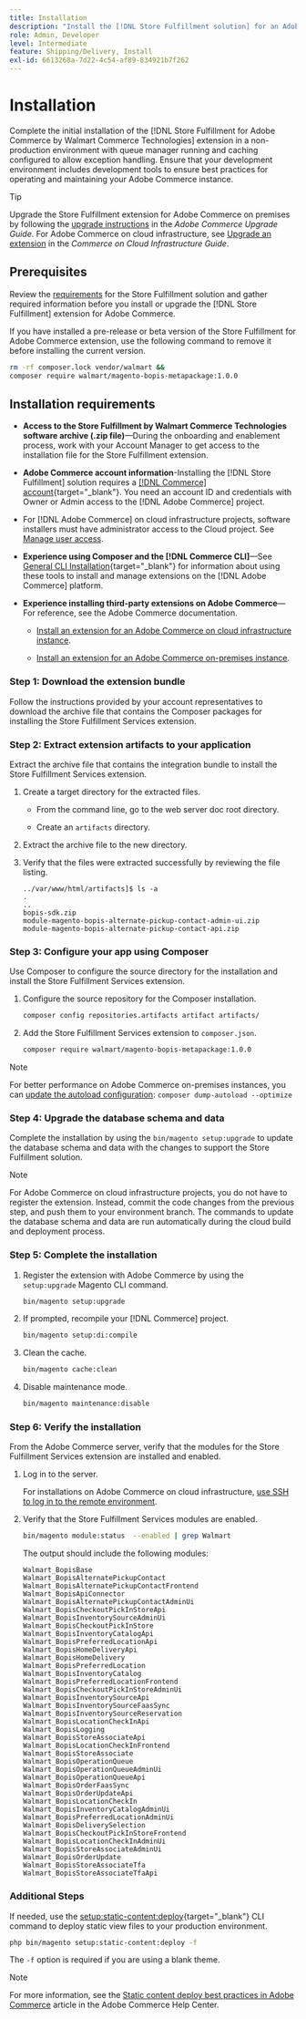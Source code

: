 ```yaml
---
title: Installation
description: "Install the [!DNL Store Fulfillment solution] for an Adobe Commerce storefront using Composer for PHP."
role: Admin, Developer
level: Intermediate
feature: Shipping/Delivery, Install
exl-id: 6613268a-7d22-4c54-af89-834921b7f262
---
```


# Installation

Complete the initial installation of the [!DNL Store Fulfillment for Adobe Commerce by Walmart Commerce Technologies] extension in a non-production environment with queue manager running and caching configured to allow exception handling. Ensure that your development environment includes development tools to ensure best practices for operating and maintaining your Adobe Commerce instance.

>[!TIP]
>
>Upgrade the Store Fulfillment extension for Adobe Commerce on premises by following the [upgrade instructions](https://experienceleague.adobe.com/docs/commerce-operations/upgrade-guide/modules/upgrade.html) in the _Adobe Commerce Upgrade Guide_. For Adobe Commerce on cloud infrastructure, see [Upgrade an extension](https://experienceleague.adobe.com/docs/commerce-cloud-service/user-guide/configure-store/extensions.html#upgrade-an-extension) in the *Commerce on Cloud Infrastructure Guide*.

## Prerequisites

Review the [requirements](solution-requirements.md) for the Store Fulfillment solution and gather required information before you install or upgrade the [!DNL Store Fulfillment] extension for Adobe Commerce.

If you have installed a pre-release or beta version of the Store Fulfillment for Adobe Commerce extension, use the following command to remove it before installing the current version.

```bash
rm -rf composer.lock vendor/walmart &&
composer require walmart/magento-bopis-metapackage:1.0.0
```

## Installation requirements

- **Access to the Store Fulfillment by Walmart Commerce Technologies software archive (.zip file)**—During the onboarding and enablement process, work with your Account Manager to get access to the installation file for the Store Fulfillment extension.

- **Adobe Commerce account information**-Installing the [!DNL Store Fulfillment] solution requires a [[!DNL Commerce] account](https://docs.magento.com/user-guide/magento/magento-account.html){target="_blank"}. You need an account ID and credentials with Owner or Admin access to the [!DNL Adobe Commerce] project.

- For [!DNL Adobe Commerce] on cloud infrastructure projects, software installers must have administrator access to the Cloud project. See [Manage user access](https://devdocs.magento.com/cloud/project/user-admin.html).

- **Experience using Composer and the [!DNL Commerce CLI]**—See [General CLI Installation](https://devdocs.magento.com/extensions/install/){target="_blank"} for information about using these tools to install and manage extensions on the [!DNL Adobe Commerce] platform.

- **Experience installing third-party extensions on Adobe Commerce**—For reference, see the Adobe Commerce documentation.

  - [Install an extension for an Adobe Commerce on cloud infrastructure instance](https://devdocs.magento.com/cloud/howtos/install-components.html#install-an-extension).

  - [Install an extension for an Adobe Commerce on-premises instance](https://devdocs.magento.com/extensions/install/).

### Step 1: Download the extension bundle

Follow the instructions provided by your account representatives to download the archive file that contains the Composer packages for installing the Store Fulfillment Services extension.

### Step 2: Extract extension artifacts to your application

Extract the archive file that contains the integration bundle to install the Store Fulfillment Services extension.

1. Create a target directory for the extracted files.

   - From the command line, go to the web server doc root directory.

   - Create an `artifacts` directory.

1. Extract the archive file to the new directory.

1. Verify that the files were extracted successfully by reviewing the file listing.

   ```
   ../var/www/html/artifacts]$ ls -a
   .
   ..
   bopis-sdk.zip
   module-magento-bopis-alternate-pickup-contact-admin-ui.zip
   module-magento-bopis-alternate-pickup-contact-api.zip
   ```

### Step 3: Configure your app using Composer

Use Composer to configure the source directory for the installation and install the Store Fulfillment Services extension.

1. Configure the source repository for the Composer installation.

   ```bash
   composer config repositories.artifacts artifact artifacts/
   ```

1. Add the Store Fulfillment Services extension to `composer.json`.

   ```bash
   composer require walmart/magento-bopis-metapackage:1.0.0
   ```

>[!NOTE]
>
>For better performance on Adobe Commerce on-premises instances, you can [update the autoload configuration](https://experienceleague.adobe.com/docs/commerce-operations/performance-best-practices/deployment-flow.html#update-the-autoloader): `composer dump-autoload --optimize`

### Step 4: Upgrade the database schema and data

Complete the installation by using the `bin/magento setup:upgrade` to update the database schema and data with the changes to support the Store Fulfillment solution.

>[!NOTE]
>
>For Adobe Commerce on cloud infrastructure projects, you do not have to register the extension. Instead, commit the code changes from the previous step, and push them to your environment branch. The commands to update the database schema and data are run automatically during the cloud build and deployment process.

### Step 5: Complete the installation

1. Register the extension with Adobe Commerce by using the `setup:upgrade` Magento CLI command.

   ```bash
   bin/magento setup:upgrade
   ```

1. If prompted, recompile your [!DNL Commerce] project.

   ```bash
   bin/magento setup:di:compile
   ```

1. Clean the cache.

   ```bash
   bin/magento cache:clean
   ```

1. Disable maintenance mode.

   ```bash
   bin/magento maintenance:disable
   ```

### Step 6: Verify the installation

From the Adobe Commerce server, verify that the modules for the Store Fulfillment Services extension are installed and enabled.

1. Log in to the server.

   For installations on Adobe Commerce on cloud infrastructure, [use SSH to log in to the remote environment](https://devdocs.magento.com/cloud/env/environments-ssh.html#ssh).

1. Verify that the Store Fulfillment Services modules are enabled.

   ```bash
   bin/magento module:status  --enabled | grep Walmart
   ```

   The output should include the following modules:

   ```
   Walmart_BopisBase
   Walmart_BopisAlternatePickupContact
   Walmart_BopisAlternatePickupContactFrontend
   Walmart_BopisApiConnector
   Walmart_BopisAlternatePickupContactAdminUi
   Walmart_BopisCheckoutPickInStoreApi
   Walmart_BopisInventorySourceAdminUi
   Walmart_BopisCheckoutPickInStore
   Walmart_BopisInventoryCatalogApi
   Walmart_BopisPreferredLocationApi
   Walmart_BopisHomeDeliveryApi
   Walmart_BopisHomeDelivery
   Walmart_BopisPreferredLocation
   Walmart_BopisInventoryCatalog
   Walmart_BopisPreferredLocationFrontend
   Walmart_BopisCheckoutPickInStoreAdminUi
   Walmart_BopisInventorySourceApi
   Walmart_BopisInventorySourceFaasSync
   Walmart_BopisInventorySourceReservation
   Walmart_BopisLocationCheckInApi
   Walmart_BopisLogging
   Walmart_BopisStoreAssociateApi
   Walmart_BopisLocationCheckInFrontend
   Walmart_BopisStoreAssociate
   Walmart_BopisOperationQueue
   Walmart_BopisOperationQueueAdminUi
   Walmart_BopisOperationQueueApi
   Walmart_BopisOrderFaasSync
   Walmart_BopisOrderUpdateApi
   Walmart_BopisLocationCheckIn
   Walmart_BopisInventoryCatalogAdminUi
   Walmart_BopisPreferredLocationAdminUi
   Walmart_BopisDeliverySelection
   Walmart_BopisCheckoutPickInStoreFrontend
   Walmart_BopisLocationCheckInAdminUi
   Walmart_BopisStoreAssociateAdminUi
   Walmart_BopisOrderUpdate
   Walmart_BopisStoreAssociateTfa
   Walmart_BopisStoreAssociateTfaApi
   ```

### Additional Steps

If needed, use the [setup:static-content:deploy](https://experienceleague.adobe.com/docs/commerce-operations/reference/commerce-on-premises.html){target="_blank"} CLI command to deploy static view files to your production environment.

```bash
php bin/magento setup:static-content:deploy -f
```

The `-f` option is required if you are using a blank theme.

>[!NOTE]
>
>For more information, see the [Static content deploy best practices in Adobe Commerce](https://experienceleague.adobe.com/docs/commerce-operations/implementation-playbook/best-practices/development/static-content-deployment.html) article in the Adobe Commerce Help Center.


